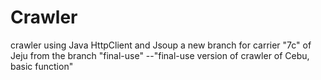 # Crawler
crawler using Java HttpClient and Jsoup
a new branch for carrier "7c" of Jeju
from the branch "final-use" --"final-use version of crawler of Cebu, basic function"
